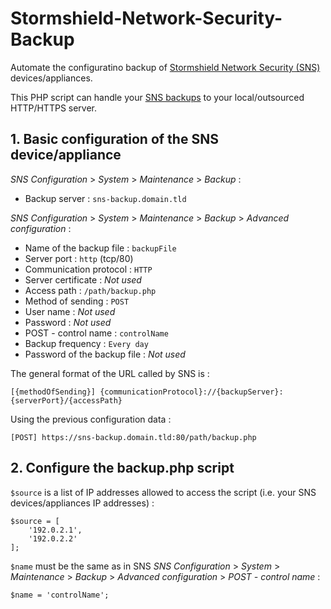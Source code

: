 # Stormshield-Network-Security-Backup

Automate the configuratino backup of [Stormshield Network Security (SNS)](https://www.stormshield.com/products-services/products/network-security/product-range-sns/) devices/appliances.

This PHP script can handle your [SNS backups](https://documentation.stormshield.eu/SNS/v3/en/Content/User_Configuration_Manual_SNS_v3.7_LTSB/Maintenance/Backup_tab.htm) to your local/outsourced HTTP/HTTPS server.

## 1. Basic configuration of the SNS device/appliance

*SNS Configuration* > *System* > *Maintenance* > *Backup* :
* Backup server : `sns-backup.domain.tld`

*SNS Configuration* > *System* > *Maintenance* > *Backup* > *Advanced configuration* : 
* Name of the backup file : `backupFile`
* Server port : `http` (tcp/80)
* Communication protocol : `HTTP`
* Server certificate : *Not used*
* Access path : `/path/backup.php`
* Method of sending : `POST`
* User name : *Not used*
* Password : *Not used*
* POST - control name : `controlName`
* Backup frequency : `Every day`
* Password of the backup file : *Not used*

The general format of the URL called by SNS is :
```
[{methodOfSending}] {communicationProtocol}://{backupServer}:{serverPort}/{accessPath}
```
Using the previous configuration data :
```
[POST] https://sns-backup.domain.tld:80/path/backup.php
```

## 2. Configure the backup.php script

`$source` is a list of IP addresses allowed to access the script (i.e. your SNS devices/appliances IP addresses) :
```
$source = [
	'192.0.2.1',
	'192.0.2.2'
];
```

`$name` must be the same as in SNS *SNS Configuration* > *System* > *Maintenance* > *Backup* > *Advanced configuration* > *POST - control name* :
```
$name = 'controlName';
```
